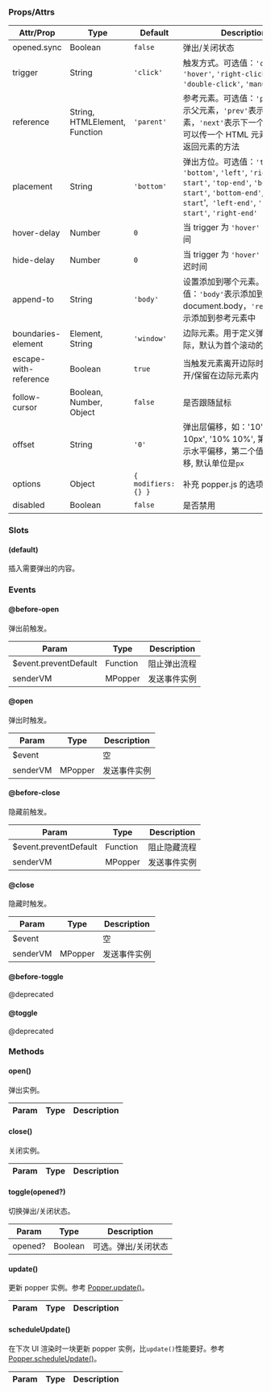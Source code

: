 ### Props/Attrs

| Attr/Prop | Type | Default | Description |
| --------- | ---- | ------- | ----------- |
| opened.sync | Boolean | `false` | 弹出/关闭状态 |
| trigger | String | `'click'` | 触发方式。可选值：`'click'`, `'hover'`, `'right-click'`, `'double-click'`, `'manual'` |
| reference | String, HTMLElement, Function | `'parent'` | 参考元素。可选值：`'parent'`表示父元素，`'prev'`表示上一个元素，`'next'`表示下一个元素。也可以传一个 HTML 元素，或用于返回元素的方法 |
| placement | String | `'bottom'` | 弹出方位。可选值：`'top'`, `'bottom'`, `'left'`, `'right'`, `'top-start'`, `'top-end'`, `'bottom-start'`, `'bottom-end'`, `'left-start`',` 'left-end'`, `'right-start'`, `'right-end'` |
| hover-delay | Number | `0` | 当 trigger 为 `'hover'` 时的延迟时间 |
| hide-delay | Number | `0` | 当 trigger 为 `'hover'` 时的隐藏延迟时间 |
| append-to | String | `'body'` | 设置添加到哪个元素。可选值：`'body'`表示添加到 document.body，`'reference'`表示添加到参考元素中 |
| boundaries-element | Element, String | `'window'` | 边际元素。用于定义弹出层的边际，默认为首个滚动的父级元素 |
| escape-with-reference | Boolean | `true` | 当触发元素离开边际时，弹出层离开/保留在边际元素内 |
| follow-cursor | Boolean, Number, Object | `false` | 是否跟随鼠标 |
| offset | String | `'0'` | 弹出层偏移，如：'10', '10px 10px', '10% 10%', 第一个值表示水平偏移，第二个值表示垂直位移, 默认单位是`px` |
| options | Object | `{ modifiers: {} }` | 补充 popper.js 的选项 |
| disabled | Boolean | `false` | 是否禁用 |

### Slots

#### (default)

插入需要弹出的内容。

### Events

#### @before-open

弹出前触发。

| Param | Type | Description |
| ----- | ---- | ----------- |
| $event.preventDefault | Function | 阻止弹出流程 |
| senderVM | MPopper | 发送事件实例 |

#### @open

弹出时触发。

| Param | Type | Description |
| ----- | ---- | ----------- |
| $event | | 空 |
| senderVM | MPopper | 发送事件实例 |

#### @before-close

隐藏前触发。

| Param | Type | Description |
| ----- | ---- | ----------- |
| $event.preventDefault | Function | 阻止隐藏流程 |
| senderVM | MPopper | 发送事件实例 |

#### @close

隐藏时触发。

| Param | Type | Description |
| ----- | ---- | ----------- |
| $event | | 空 |
| senderVM | MPopper | 发送事件实例 |

#### @before-toggle

@deprecated

#### @toggle

@deprecated

### Methods

#### open()

弹出实例。

| Param | Type | Description |
| ----- | ---- | ----------- |

#### close()

关闭实例。

| Param | Type | Description |
| ----- | ---- | ----------- |

#### toggle(opened?)

切换弹出/关闭状态。

| Param | Type | Description |
| ----- | ---- | ----------- |
| opened? | Boolean | 可选。弹出/关闭状态 |

#### update()

更新 popper 实例。参考 [Popper.update()](https://popper.js.org/popper-documentation.html#Popper.update)。

| Param | Type | Description |
| ----- | ---- | ----------- |

#### scheduleUpdate()

在下次 UI 渲染时一块更新 popper 实例，比`update()`性能要好。参考 [Popper.scheduleUpdate()](https://popper.js.org/popper-documentation.html#Popper.scheduleUpdate)。

| Param | Type | Description |
| ----- | ---- | ----------- |
